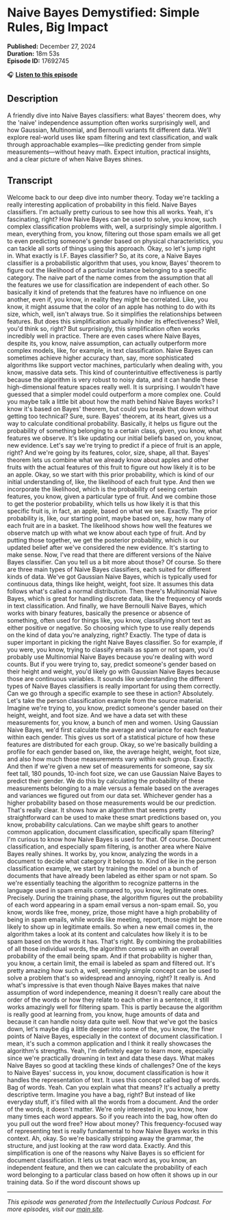 # Naive Bayes Demystified: Simple Rules, Big Impact

**Published:** December 27, 2024  
**Duration:** 18m 53s  
**Episode ID:** 17692745

🎧 **[Listen to this episode](https://intellectuallycurious.buzzsprout.com/2529712/episodes/17692745-naive-bayes-demystified-simple-rules-big-impact)**

## Description

A friendly dive into Naive Bayes classifiers: what Bayes' theorem does, why the 'naive' independence assumption often works surprisingly well, and how Gaussian, Multinomial, and Bernoulli variants fit different data. We’ll explore real-world uses like spam filtering and text classification, and walk through approachable examples—like predicting gender from simple measurements—without heavy math. Expect intuition, practical insights, and a clear picture of when Naive Bayes shines.

## Transcript

Welcome back to our deep dive into number theory. Today we're tackling a really interesting application of probability in this field. Naive Bayes classifiers. I'm actually pretty curious to see how this all works. Yeah, it's fascinating, right? How Naive Bayes can be used to solve, you know, such complex classification problems with, well, a surprisingly simple algorithm. I mean, everything from, you know, filtering out those spam emails we all get to even predicting someone's gender based on physical characteristics, you can tackle all sorts of things using this approach. Okay, so let's jump right in. What exactly is I.F. Bayes classifier? So, at its core, a Naive Bayes classifier is a probabilistic algorithm that uses, you know, Bayes' theorem to figure out the likelihood of a particular instance belonging to a specific category. The naive part of the name comes from the assumption that all the features we use for classification are independent of each other. So basically it kind of pretends that the features have no influence on one another, even if, you know, in reality they might be correlated. Like, you know, it might assume that the color of an apple has nothing to do with its size, which, well, isn't always true. So it simplifies the relationships between features. But does this simplification actually hinder its effectiveness? Well, you'd think so, right? But surprisingly, this simplification often works incredibly well in practice. There are even cases where Naive Bayes, despite its, you know, naive assumption, can actually outperform more complex models, like, for example, in text classification. Naive Bayes can sometimes achieve higher accuracy than, say, more sophisticated algorithms like support vector machines, particularly when dealing with, you know, massive data sets. This kind of counterintuitive effectiveness is partly because the algorithm is very robust to noisy data, and it can handle these high-dimensional feature spaces really well. It is surprising. I wouldn't have guessed that a simpler model could outperform a more complex one. Could you maybe talk a little bit about how the math behind Naive Bayes works? I know it's based on Bayes' theorem, but could you break that down without getting too technical? Sure, sure. Bayes' theorem, at its heart, gives us a way to calculate conditional probability. Basically, it helps us figure out the probability of something belonging to a certain class, given, you know, what features we observe. It's like updating our initial beliefs based on, you know, new evidence. Let's say we're trying to predict if a piece of fruit is an apple, right? And we're going by its features, color, size, shape, all that. Bayes' theorem lets us combine what we already know about apples and other fruits with the actual features of this fruit to figure out how likely it is to be an apple. Okay, so we start with this prior probability, which is kind of our initial understanding of, like, the likelihood of each fruit type. And then we incorporate the likelihood, which is the probability of seeing certain features, you know, given a particular type of fruit. And we combine those to get the posterior probability, which tells us how likely it is that this specific fruit is, in fact, an apple, based on what we see. Exactly. The prior probability is, like, our starting point, maybe based on, say, how many of each fruit are in a basket. The likelihood shows how well the features we observe match up with what we know about each type of fruit. And by putting those together, we get the posterior probability, which is our updated belief after we've considered the new evidence. It's starting to make sense. Now, I've read that there are different versions of the Naive Bayes classifier. Can you tell us a bit more about those? Of course. So there are three main types of Naive Bayes classifiers, each suited for different kinds of data. We've got Gaussian Naive Bayes, which is typically used for continuous data, things like height, weight, foot size. It assumes this data follows what's called a normal distribution. Then there's Multinomial Naive Bayes, which is great for handling discrete data, like the frequency of words in text classification. And finally, we have Bernoulli Naive Bayes, which works with binary features, basically the presence or absence of something, often used for things like, you know, classifying short text as either positive or negative. So choosing which type to use really depends on the kind of data you're analyzing, right? Exactly. The type of data is super important in picking the right Naive Bayes classifier. So for example, if you were, you know, trying to classify emails as spam or not spam, you'd probably use Multinomial Naive Bayes because you're dealing with word counts. But if you were trying to, say, predict someone's gender based on their height and weight, you'd likely go with Gaussian Naive Bayes because those are continuous variables. It sounds like understanding the different types of Naive Bayes classifiers is really important for using them correctly. Can we go through a specific example to see these in action? Absolutely. Let's take the person classification example from the source material. Imagine we're trying to, you know, predict someone's gender based on their height, weight, and foot size. And we have a data set with these measurements for, you know, a bunch of men and women. Using Gaussian Naive Bayes, we'd first calculate the average and variance for each feature within each gender. This gives us sort of a statistical picture of how these features are distributed for each group. Okay, so we're basically building a profile for each gender based on, like, the average height, weight, foot size, and also how much those measurements vary within each group. Exactly. And then if we're given a new set of measurements for someone, say six feet tall, 180 pounds, 10-inch foot size, we can use Gaussian Naive Bayes to predict their gender. We do this by calculating the probability of these measurements belonging to a male versus a female based on the averages and variances we figured out from our data set. Whichever gender has a higher probability based on those measurements would be our prediction. That's really clear. It shows how an algorithm that seems pretty straightforward can be used to make these smart predictions based on, you know, probability calculations. Can we maybe shift gears to another common application, document classification, specifically spam filtering? I'm curious to know how Naive Bayes is used for that. Of course. Document classification, and especially spam filtering, is another area where Naive Bayes really shines. It works by, you know, analyzing the words in a document to decide what category it belongs to. Kind of like in the person classification example, we start by training the model on a bunch of documents that have already been labeled as either spam or not spam. So we're essentially teaching the algorithm to recognize patterns in the language used in spam emails compared to, you know, legitimate ones. Precisely. During the training phase, the algorithm figures out the probability of each word appearing in a spam email versus a non-spam email. So, you know, words like free, money, prize, those might have a high probability of being in spam emails, while words like meeting, report, those might be more likely to show up in legitimate emails. So when a new email comes in, the algorithm takes a look at its content and calculates how likely it is to be spam based on the words it has. That's right. By combining the probabilities of all those individual words, the algorithm comes up with an overall probability of the email being spam. And if that probability is higher than, you know, a certain limit, the email is labeled as spam and filtered out. It's pretty amazing how such a, well, seemingly simple concept can be used to solve a problem that's so widespread and annoying, right? It really is. And what's impressive is that even though Naive Bayes makes that naive assumption of word independence, meaning it doesn't really care about the order of the words or how they relate to each other in a sentence, it still works amazingly well for filtering spam. This is partly because the algorithm is really good at learning from, you know, huge amounts of data and because it can handle noisy data quite well. Now that we've got the basics down, let's maybe dig a little deeper into some of the, you know, the finer points of Naive Bayes, especially in the context of document classification. I mean, it's such a common application and I think it really showcases the algorithm's strengths. Yeah, I'm definitely eager to learn more, especially since we're practically drowning in text and data these days. What makes Naive Bayes so good at tackling these kinds of challenges? One of the keys to Naive Bayes' success in, you know, document classification is how it handles the representation of text. It uses this concept called bag of words. Bag of words. Yeah. Can you explain what that means? It's actually a pretty descriptive term. Imagine you have a bag, right? But instead of like everyday stuff, it's filled with all the words from a document. And the order of the words, it doesn't matter. We're only interested in, you know, how many times each word appears. So if you reach into the bag, how often do you pull out the word free? How about money? This frequency-focused way of representing text is really fundamental to how Naive Bayes works in this context. Ah, okay. So we're basically stripping away the grammar, the structure, and just looking at the raw word data. Exactly. And this simplification is one of the reasons why Naive Bayes is so efficient for document classification. It lets us treat each word as, you know, an independent feature, and then we can calculate the probability of each word belonging to a particular class based on how often it shows up in our training data. So if the word discount shows up

---
*This episode was generated from the Intellectually Curious Podcast. For more episodes, visit our [main site](https://intellectuallycurious.buzzsprout.com).*
